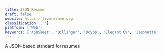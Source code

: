 ```yaml
---
title: JSON Resume
draft: false 
website: https://jsonresume.org
classification: ['']
platform: ['Web']
keywords: ['AppSheet', 'Dillinger', 'Doypp', 'Elegant CV', 'Jasonette', 'Jayson', 'Jofibo', 'Kickresume', 'Loose Leaves for Mac', 'ReCsvEditor', 'ResumUP', 'Resume Samples', 'Resume Templates Word', 'Resumizer Free Resume Creator', 'Resumonk', 'Total Loyalty', 'WordMark', 'cvmaker', 'ooVoo']
---
```

A JSON-based standard for resumes